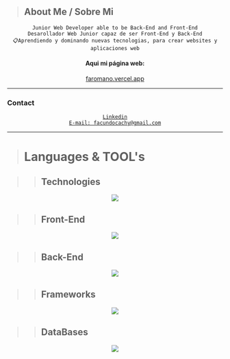 >## About Me / Sobre Mi

<div align="center">
    <code>Junior Web Developer able to be Back-End and Front-End</code>
    <br>
    <code>Desarollador Web Junior capaz de ser Front-End y Back-End</code>
</div>

<div align="center">
    <code>📋Aprendiendo y dominando nuevas tecnologias, para crear websites y aplicaciones web</code>
    <h4>Aqui mi página web:</h4>
    <a href="https://faromano.vercel.app" title="localhost">faromano.vercel.app</a>
</div>

---
### Contact

<div align="center">
    <code><a href="www.linkedin.com/in/facundo-romano-83a08324b" title="localhost">Linkedin</a></code> <br>
    <code><a href="mailto:facundocachy@gmail.com" title="localhost">E-mail: facundocachy@gmail.com</a></code> <br>
    
    
</div>

---

># Languages & TOOL's

>>## Technologies

<p align="center">
  <img src="https://skillicons.dev/icons?i=vscode,html,css,md,github" />
</p>

>>## Front-End

<p align="center">
  <img src="https://skillicons.dev/icons?i=js,php" />
</p>

>>## Back-End

<p align="center">
  <img src="https://skillicons.dev/icons?i=git,bash,js,php,nodejs,cpp" />
</p>

>>## Frameworks

<p align="center">
  <img src="https://skillicons.dev/icons?i=tailwind,alpinejs,express" />
</p>

>>## DataBases

<p align="center">
  <img src="https://skillicons.dev/icons?i=mysql" />
</p>

    


